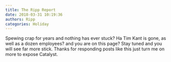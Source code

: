 ```yaml
---
title: The Ripp Report
date: 2018-03-31 10:19:36
authors: Ripp
categories: Holiday
---
```


 Spewing crap for years and nothing has ever stuck? Ha Tim Kant is gone, as well as a dozen employees? and you are on this page? Stay tuned and you will see far more stick. Thanks for responding posts like this just turn me on more to expose Catalyst.